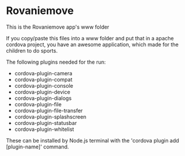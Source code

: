 # Rovaniemove
This is the Rovaniemove app's www folder

If you copy/paste this files into a www folder and put that in a apache cordova project, you have an awesome application,
which made for the children to do sports.

The following plugins needed for the run:
- cordova-plugin-camera
- cordova-plugin-compat
- cordova-plugin-console
- cordova-plugin-device
- cordova-plugin-dialogs
- cordova-plugin-file
- cordova-plugin-file-transfer
- cordova-plugin-splashscreen
- cordova-plugin-statusbar
- cordova-plugin-whitelist

These can be installed by Node.js terminal with the 'cordova plugin add [plugin-name]' command.
